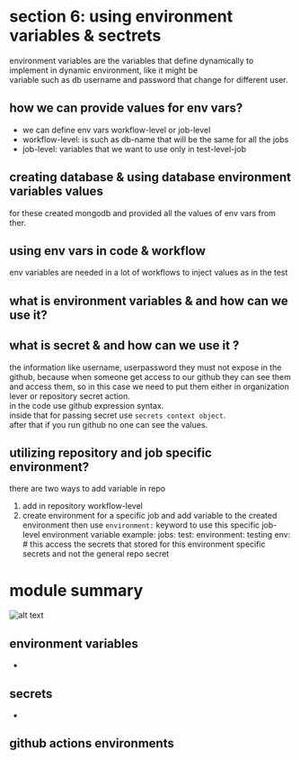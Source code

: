 # section 6: using environment variables & sectrets
environment variables are the variables that define dynamically to implement in dynamic environment, like it might be   
variable such as db username and password that change for different user.
## how we can provide values for env vars?
- we can define env vars workflow-level or job-level
- workflow-level: is such as db-name that will be the same for all the jobs
- job-level: variables that we want to use only in test-level-job
## creating database & using database environment variables values
for these created mongodb and provided all the values of env vars from ther.
## using env vars in code & workflow
env variables are needed in a lot of workflows to inject values as in the test



## what is environment variables & and how can we use it?
## what is secret & and how can we use it ?
the information like username, userpassword they must not expose in the github, because when someone get access to 
our github they can see them and access them, so in this case we need to put them either in organization lever or repository secret action.  
in the code use github expression syntax.  
inside that for passing secret use `secrets context object`.  
after that if you run github no one can see the values.
## utilizing repository and job specific environment?
there are two ways to add variable in repo
1. add in repository workflow-level
2. create environment for a specific job and add variable to the created environment 
   then use `environment:` keyword to use this specific job-level environment variable 
   example:
   jobs:
      test: 
         environment: testing
         env:
         # this access the secrets that stored for this environment specific secrets and not the general repo secret
# module summary
![alt text](image.png)
## environment variables
- 
## secrets
- 
## github actions environments
